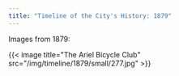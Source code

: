 ```yaml
---
title: "Timeline of the City's History: 1879"
---
```

Images from 1879:

{{< image title="The Ariel Bicycle Club" src="/img/timeline/1879/small/277.jpg" >}}